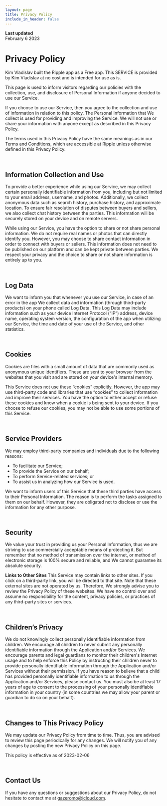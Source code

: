 ```yaml
---
layout: page
title: Privacy Policy
include_in_header: false
---
```


**Last updated**  
February 6 2023

# Privacy Policy

Kim Vladislav built the Ripple app as a Free app. This SERVICE is provided by Kim Vladislav at no cost and is intended for use as is.

This page is used to inform visitors regarding our policies with the collection, use, and disclosure of Personal Information if anyone decided to use our Service.

If you choose to use our Service, then you agree to the collection and use of information in relation to this policy. The Personal Information that We collect is used for providing and improving the Service. We will not use or share your information with anyone except as described in this Privacy Policy.

The terms used in this Privacy Policy have the same meanings as in our Terms and Conditions, which are accessible at Ripple unless otherwise defined in this Privacy Policy.

<br>

## Information Collection and Use

To provide a better experience while using our Service, we may collect certain personally identifiable information from you, including but not limited to your email address, username, and photos. Additionally, we collect anonymous data such as search history, purchase history, and approximate location. To ensure fair resolution of disputes between buyers and sellers, we also collect chat history between the parties. This information will be securely stored on your device and on remote servers.

While using our Service, you have the option to share or not share personal information. We do not require real names or photos that can directly identify you. However, you may choose to share contact information in order to connect with buyers or sellers. This information does not need to be published on our platform and can be kept private between parties. We respect your privacy and the choice to share or not share information is entirely up to you.

<br>

## Log Data

We want to inform you that whenever you use our Service, in case of an error in the app We collect data and information (through third-party products) on your phone called Log Data. This Log Data may include information such as your device Internet Protocol (“IP”) address, device name, operating system version, the configuration of the app when utilizing our Service, the time and date of your use of the Service, and other statistics.

<br>

## Cookies

Cookies are files with a small amount of data that are commonly used as anonymous unique identifiers. These are sent to your browser from the websites that you visit and are stored on your device's internal memory.

This Service does not use these “cookies” explicitly. However, the app may use third-party code and libraries that use “cookies” to collect information and improve their services. You have the option to either accept or refuse these cookies and know when a cookie is being sent to your device. If you choose to refuse our cookies, you may not be able to use some portions of this Service.

<br>

## Service Providers

We may employ third-party companies and individuals due to the following reasons:

*   To facilitate our Service;
*   To provide the Service on our behalf;
*   To perform Service-related services; or
*   To assist us in analyzing how our Service is used.

We want to inform users of this Service that these third parties have access to their Personal Information. The reason is to perform the tasks assigned to them on our behalf. However, they are obligated not to disclose or use the information for any other purpose.

<br>

## Security

We value your trust in providing us your Personal Information, thus we are striving to use commercially acceptable means of protecting it. But remember that no method of transmission over the internet, or method of electronic storage is 100% secure and reliable, and We cannot guarantee its absolute security.

**Links to Other Sites**
This Service may contain links to other sites. If you click on a third-party link, you will be directed to that site. Note that these external sites are not operated by us. Therefore, We strongly advise you to review the Privacy Policy of these websites. We have no control over and assume no responsibility for the content, privacy policies, or practices of any third-party sites or services.

<br>

## Children’s Privacy

We do not knowingly collect personally identifiable information from children. We encourage all children to never submit any personally identifiable information through the Application and/or Services. We encourage parents and legal guardians to monitor their children's Internet usage and to help enforce this Policy by instructing their children never to provide personally identifiable information through the Application and/or Services without their permission. If you have reason to believe that a child has provided personally identifiable information to us through the Application and/or Services, please contact us. You must also be at least 17 years of age to consent to the processing of your personally identifiable information in your country (in some countries we may allow your parent or guardian to do so on your behalf).

<br>

## Changes to This Privacy Policy

We may update our Privacy Policy from time to time. Thus, you are advised to review this page periodically for any changes. We will notify you of any changes by posting the new Privacy Policy on this page.

This policy is effective as of 2023-02-06

<br>

## Contact Us

If you have any questions or suggestions about our Privacy Policy, do not hesitate to contact me at gazeromo@icloud.com.